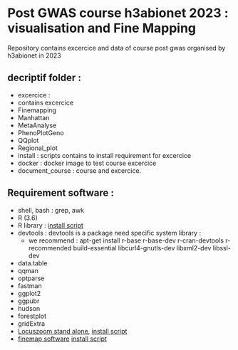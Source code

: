# Post GWAS course h3abionet 2023 : visualisation  and Fine Mapping
Repository contains excercice and data of course post gwas organised by h3abionet in 2023

## decriptif folder :
* excercice :
 * contains excercice
  * Finemapping 
  * Manhattan  
  * MetaAnalyse
  * PhenoPlotGeno  
  * QQplot  
  * Regional\_plot
* install : scripts contains to install requirement for excercice
* docker : docker image to test course excercice
* document\_course : course and excercice.

## Requirement software :
* shell, bash : grep, awk
* R (3.6)
* R library : [install script](install/install_lz.bash)
 * devtools : devtools is a package need specific system library : 
      * we recommend : apt-get install r-base  r-base-dev r-cran-devtools r-recommended build-essential libcurl4-gnutls-dev libxml2-dev libssl-dev
 * data.table
 * qqman
 * optparse
 * fastman
 * ggplot2 
 * ggpubr
 * hudson 
 * forestplot
 * gridExtra
* [Locuszoom stand alone](https://genome.sph.umich.edu/wiki/LocusZoom_Standalone), [install script](install/install_lz.bash)
* [finemap software](http://www.christianbenner.com/) [install script](install/install_lz.bash)
 

